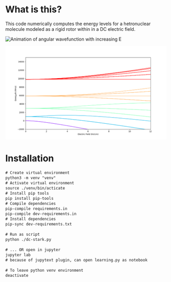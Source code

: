 # What is this?

This code numerically computes the energy levels for a hetronuclear molecule modeled as a rigid rotor within in a DC electric field.

![Animation of angular wavefunction with increasing E](/images/Animation.gif)

![energy level splitting diagram](/images/DCStarkRigidRotor.png)

# Installation

```shell
# Create virtual environment
python3 -m venv "venv"
# Activate virtual environment
source ./venv/bin/acticate
# Install pip tools
pip install pip-tools
# Compile dependencies
pip-compile requirements.in
pip-compile dev-requirements.in
# Install dependencies
pip-sync dev-requirements.txt

# Run as script
python ./dc-stark.py

# ... OR open in jupyter
jupyter lab
# because of jupytext plugin, can open learning.py as notebook

# To leave python venv environment
deactivate
```
